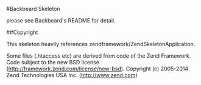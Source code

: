 #Backbeard Skeleton

please see Backbeard's README for detail.

##Copyright

This skeleton heavily references zendframework/ZendSkeletonApplication.

Some files (.htaccess etc) are derived from code of the Zend Framework.
Code subject to the new BSD license (http://framework.zend.com/license/new-bsd).
Copyright (c) 2005-2014 Zend Technologies USA Inc. (http://www.zend.com)
